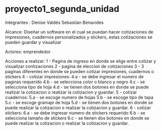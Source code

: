 # proyecto1_segunda_unidad

Integrantes : Denise Valdés 
              Sebastian Benavides 
              
Alcance:
Diseñar un software en el cual se puedan hacer cotizaciones de impresiones, cuadernos personalizados y stickers, estas cotizaciones se pueden guardar y visualizar 

Actores:
emprendedor


Acciones a realizar:
1 - Pagina de ingreso en donde se elige entre cotizar y visualizar contizaciones 
2 - pagina de eleccion de cotizaciones 
3 - 3 paginas diferentes en donde se pueden cotizar impresiones, cuadernos o stickers 
4 - cotizar impresiones: 
  4.a - se debe ingresar el numero de paginas requerido
  4.b - se selecciona color o blanco y negro 
  4.c - se selecciona tipo de hoja
  4.d - se tienen dos botones en donde se puede realizar la cotizacion o realizar la cotizacion y guardar.
5 - cotizar cuadernos: 
  5.a - se escoge numero de hojas
  5.b - se escoge tipo de tapa
  5.c - se escoge gramaje de hoja 
  5.d - se tienen dos botones en donde se puede realizar la cotizacion o realizar la cotizacion y guardar.
6 - cotizar stickers: 
  6.a - se debe ingresar numero de stickers requerido
  6.b - se selecciona tamaño de stickers 
  6.c - se tienen dos botones en donde se puede realizar la cotizacion o realizar la cotizacion y guardar.

